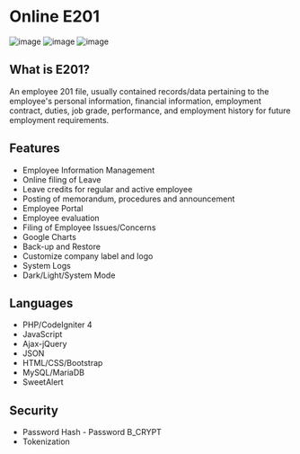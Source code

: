 # Online E201
![image](https://github.com/user-attachments/assets/bb06c8ea-c2bf-489e-917e-2fec7a202918)
![image](https://github.com/user-attachments/assets/d18016fe-5450-459b-9c28-fd5966f3412f)
![image](https://github.com/user-attachments/assets/887641e0-a408-437a-99ad-809192da2601)



## What is E201?

An employee 201 file, usually contained records/data pertaining to the employee's personal information, financial information, employment contract, duties, job grade, performance, and employment history for future employment requirements.

## Features
* Employee Information Management
* Online filing of Leave
* Leave credits for regular and active employee
* Posting of memorandum, procedures and announcement
* Employee Portal
* Employee evaluation
* Filing of Employee Issues/Concerns
* Google Charts
* Back-up and Restore
* Customize company label and logo
* System Logs
* Dark/Light/System Mode

## Languages
* PHP/CodeIgniter 4
* JavaScript
* Ajax-jQuery
* JSON
* HTML/CSS/Bootstrap
* MySQL/MariaDB
* SweetAlert

## Security
* Password Hash - Password B_CRYPT
* Tokenization
